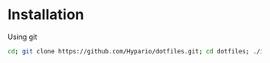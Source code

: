 # Installation

Using git

```bash
cd; git clone https://github.com/Hypario/dotfiles.git; cd dotfiles; ./install.sh
```
